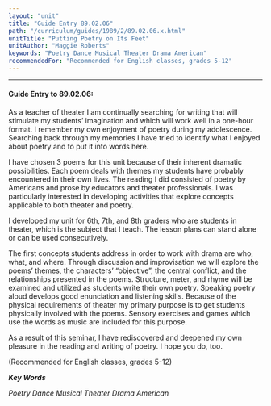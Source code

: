 ```yaml
---
layout: "unit"
title: "Guide Entry 89.02.06"
path: "/curriculum/guides/1989/2/89.02.06.x.html"
unitTitle: "Putting Poetry on Its Feet"
unitAuthor: "Maggie Roberts"
keywords: "Poetry Dance Musical Theater Drama American"
recommendedFor: "Recommended for English classes, grades 5-12"
---
```

<body>
<hr/>
 <h4>
  Guide Entry to 89.02.06:
 </h4>
 As a teacher of theater I am continually searching for writing that will stimulate my students’ imagination and which will work well in a one-hour format. I remember my own enjoyment of poetry during my adolescence. Searching back through my memories I have tried to identify what I enjoyed about poetry and to put it into words here.
 <p>
  I have chosen 3 poems for this unit because of their inherent dramatic possibilities. Each poem deals with themes my students have probably encountered in their own lives. The reading I did consisted of poetry by Americans and prose by educators and theater professionals. I was particularly interested in developing activities that explore concepts applicable to both theater and poetry.
 </p>
 <p>
  I developed my unit for 6th, 7th, and 8th graders who are students in theater, which is the subject that I teach. The lesson plans can stand alone or can be used consecutively.
 </p>
 <p>
  The first concepts students address in order to work with drama are who, what, and where. Through discussion and improvisation we will explore the poems’ themes, the characters’ “objective”, the central conflict, and the relationships presented in the poems. Structure, meter, and rhyme will be examined and utilized as students write their own poetry. Speaking poetry aloud develops good enunciation and listening skills. Because of the physical requirements of theater my primary purpose is to get students physically involved with the poems. Sensory exercises and games which use the words as music are included for this purpose.
 </p>
 <p>
  As a result of this seminar, I have rediscovered and deepened my own pleasure in the reading and writing of poetry. I hope you do, too.
 </p>
 <p>
  (Recommended for English classes, grades 5-12)
 </p>
<p>
  <b>
   <i>
    Key Words
   </i>
  </b>
  <br/>
 </p>
 <p>
  <i>
   Poetry Dance Musical Theater Drama American
  </i>
 </p>

</body>